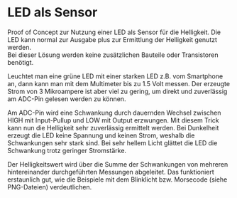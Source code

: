 # LED als Sensor

Proof of Concept zur Nutzung einer LED als Sensor für die Helligkeit.
Die LED kann normal zur Ausgabe plus zur Ermittlung der Helligkeit genutzt werden.  
Bei dieser Lösung werden keine zusätzlichen Bauteile oder Transistoren benötigt.

Leuchtet man eine grüne LED mit einer starken LED z.B. vom Smartphone an, dann kann man mit dem Multimeter bis zu 1.5 Volt messen. Der erzeugte Strom von 3 Mikroampere ist aber viel zu gering, um direkt und zuverlässig am ADC-Pin gelesen werden zu können.

Am ADC-Pin wird eine Schwankung durch dauernden Wechsel zwischen HIGH mit Input-Pullup und LOW mit Output erzwungen. Mit diesem Trick kann nun die Helligkeit sehr zuverlässig ermittelt werden. Bei Dunkelheit erzeugt die LED keine Spannung und keinen Strom, weshalb die Schwankungen sehr stark sind. Bei sehr hellem Licht glättet die LED die Schwankung trotz geringer Stromstärke.

Der Helligkeitswert wird über die Summe der Schwankungen von mehreren hintereinander durchgeführten Messungen abgeleitet. Das funktioniert erstaunlich gut, wie die Beispiele mit dem Blinklicht bzw. Morsecode (siehe PNG-Dateien) verdeutlichen.
